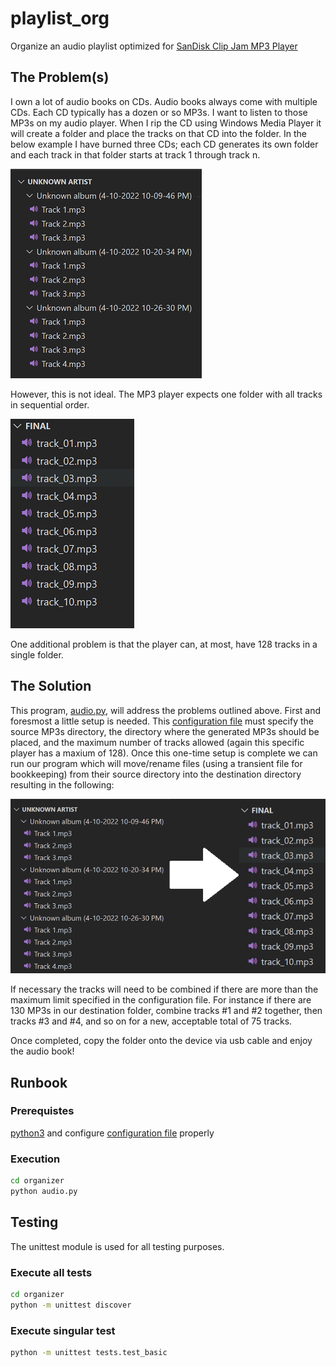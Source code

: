 # playlist_org

Organize an audio playlist optimized for [SanDisk Clip Jam MP3 Player](./docs/clipjam.pdf)

## The Problem(s)

I own a lot of audio books on CDs. Audio books always come with multiple CDs. Each CD typically has a dozen or so MP3s. I want to listen to those MP3s on my audio player. When I rip the CD using Windows Media Player it will create a folder and place the tracks on that CD into the folder. In the below example I have burned three CDs; each CD generates its own folder and each track in that folder starts at track 1 through track n.

![Data Input](./docs/problem.png "Data Input")

However, this is not ideal. The MP3 player expects one folder with all tracks in sequential order.

![MP3 Player expectation](./docs/solution.png "MP3 Player expectation")

One additional problem is that the player can, at most, have 128 tracks in a single folder.

## The Solution

This program, [audio.py](./organizer/audio.py), will address the problems outlined above. First and foresmost a little setup is needed. This [configuration file](./organizer/config.py) must specify the source MP3s directory, the directory where the generated MP3s should be placed, and the maximum number of tracks allowed (again this specific player has a maxium of 128).
Once this one-time setup is complete we can run our program which will move/rename files (using a transient file for bookkeeping) from their source directory into the destination directory resulting in the following:

![Data Transition](./docs/transition.png "Data Transition")

If necessary the tracks will need to be combined if there are more than the maximum limit specified in the configuration file. For instance if there are 130 MP3s in our destination folder, combine tracks #1 and #2 together, then tracks #3 and #4, and so on for a new, acceptable total of 75 tracks.

Once completed, copy the folder onto the device via usb cable and enjoy the audio book!

## Runbook

### Prerequistes

[python3](https://www.python.org/downloads/) and configure [configuration file](./organizer/config.py) properly

### Execution

```bash
cd organizer
python audio.py
```

## Testing

The unittest module is used for all testing purposes.

### Execute all tests

```bash
cd organizer
python -m unittest discover
```

### Execute singular test

```bash
python -m unittest tests.test_basic
```
